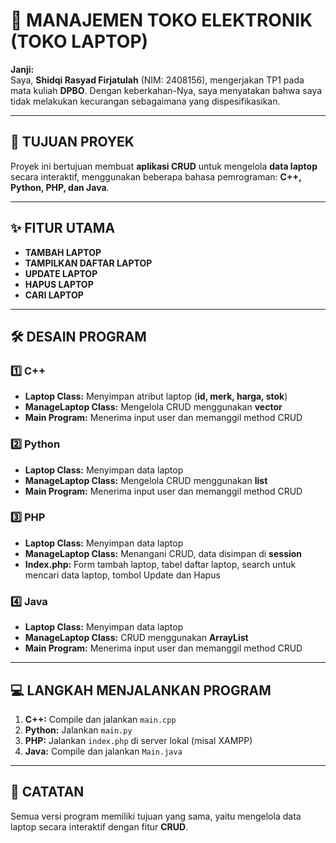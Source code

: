 # 📌 MANAJEMEN TOKO ELEKTRONIK (TOKO LAPTOP)

**Janji:**  
Saya, **Shidqi Rasyad Firjatulah** (NIM: 2408156), mengerjakan TP1 pada mata kuliah **DPBO**. Dengan keberkahan-Nya, saya menyatakan bahwa saya tidak melakukan kecurangan sebagaimana yang dispesifikasikan.

---

## 🎯 TUJUAN PROYEK
Proyek ini bertujuan membuat **aplikasi CRUD** untuk mengelola **data laptop** secara interaktif, menggunakan beberapa bahasa pemrograman: **C++, Python, PHP, dan Java**.

---

## ✨ FITUR UTAMA
- **TAMBAH LAPTOP**  
- **TAMPILKAN DAFTAR LAPTOP**  
- **UPDATE LAPTOP**  
- **HAPUS LAPTOP**  
- **CARI LAPTOP**  

---

## 🛠️ DESAIN PROGRAM

### 1️⃣ C++ 
- **Laptop Class:** Menyimpan atribut laptop (**id, merk, harga, stok**)  
- **ManageLaptop Class:** Mengelola CRUD menggunakan **vector**  
- **Main Program:** Menerima input user dan memanggil method CRUD  

### 2️⃣ Python
- **Laptop Class:** Menyimpan data laptop  
- **ManageLaptop Class:** Mengelola CRUD menggunakan **list**  
- **Main Program:** Menerima input user dan memanggil method CRUD  

### 3️⃣ PHP
- **Laptop Class:** Menyimpan data laptop  
- **ManageLaptop Class:** Menangani CRUD, data disimpan di **session**  
- **Index.php:** Form tambah laptop, tabel daftar laptop, search untuk mencari data laptop, tombol Update dan Hapus  

### 4️⃣ Java
- **Laptop Class:** Menyimpan data laptop  
- **ManageLaptop Class:** CRUD menggunakan **ArrayList<Laptop>**  
- **Main Program:** Menerima input user dan memanggil method CRUD  

---

## 💻 LANGKAH MENJALANKAN PROGRAM
1. **C++:** Compile dan jalankan `main.cpp`  
2. **Python:** Jalankan `main.py`  
3. **PHP:** Jalankan `index.php` di server lokal (misal XAMPP)  
4. **Java:** Compile dan jalankan `Main.java`  

---

## 📌 CATATAN
Semua versi program memiliki tujuan yang sama, yaitu mengelola data laptop secara interaktif dengan fitur **CRUD**.  

